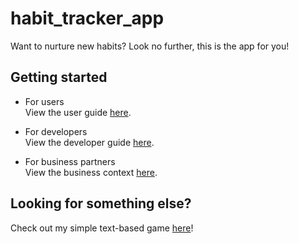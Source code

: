 # habit_tracker_app

Want to nurture new habits? Look no further, this is the app for you!

  
## Getting started

- For users  
View the user guide [here](./documentation/user_guide.md).

- For developers  
View the developer guide [here](./documentation/dev_guide.md).

- For business partners  
View the business context [here](./documentation/business_context.md).

  
## Looking for something else?

Check out my simple text-based game [here](https://github.com/anthonynmh/monster-hunter-rpg)!
